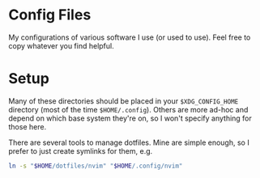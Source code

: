 # Config Files

My configurations of various software I use (or used to use). Feel free to copy whatever you find helpful.

# Setup

Many of these directories should be placed in your `$XDG_CONFIG_HOME` directory (most of the time `$HOME/.config`). Others are more ad-hoc and depend on which base system they're on, so I won't specify anything for those here.

There are several tools to manage dotfiles. Mine are simple enough, so I prefer to just create symlinks for them, e.g.

```sh
ln -s "$HOME/dotfiles/nvim" "$HOME/.config/nvim"
```
